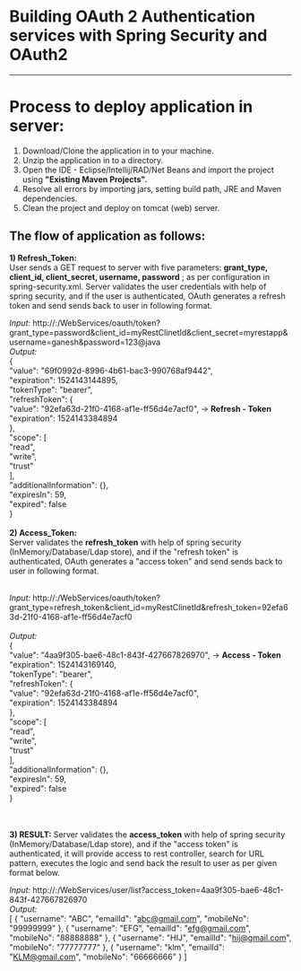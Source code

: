# Building OAuth 2 Authentication services with Spring Security and OAuth2 
---------------------------------------------------------------------------

Process to deploy application in server:
==================================================

1. Download/Clone the application in to your machine.
2. Unzip the application in to a directory.
3. Open the IDE - Eclipse/Intellij/RAD/Net Beans and import the project using <b>"Existing Maven Projects".</b> 
4. Resolve all errors by importing jars, setting build path, JRE and Maven dependencies. 
5. Clean the project and deploy on tomcat (web) server. 


The flow of application as follows:
-----------------------------------
<b>1) Refresh_Token:</b><br/>
	User sends a GET request to server with five parameters: <b>grant_type, client_id, client_secret, username, password</b> ; as per configuration in spring-security.xml. Server validates the user credentials with help of spring security, and if the user is authenticated, OAuth generates a refresh token and send sends back to user in following format.<br/>

<i>Input:</i> http://<hostname>:<port>/WebServices/oauth/token?grant_type=password&client_id=myRestClinetId&client_secret=myrestapp&username=ganesh&password=123@java
<br/><i>Output:</i><br/>
{<br/>
	"value": "69f0992d-8996-4b61-bac3-990768af9442",		<br/>
	"expiration": 1524143144895,<br/>
	"tokenType": "bearer",<br/>
	"refreshToken": {<br/>
		"value": "92efa63d-21f0-4168-af1e-ff56d4e7acf0",	-> <b> Refresh - Token </b><br/>
		"expiration": 1524143384894<br/>
	},<br/>
	"scope": [<br/>
		"read",<br/>
		"write",<br/>
		"trust"<br/>
	],<br/>
	"additionalInformation": {},<br/>
	"expiresIn": 59,<br/>
	"expired": false<br/>
}<br/>
<br/>
<b>2) Access_Token:</b><br/>
	Server validates the <b>refresh_token</b> with help of spring security (InMemory/Database/Ldap store), and if the "refresh token" is authenticated, OAuth generates a "access token" and send sends back to user in following format.<br/><br/>
	
<i>Input:</i> http://<hostname>:<port>/WebServices/oauth/token?grant_type=refresh_token&client_id=myRestClinetId&refresh_token=92efa63d-21f0-4168-af1e-ff56d4e7acf0<br/>
<br/><i>Output:</i><br/>
{<br/>
	"value": "4aa9f305-bae6-48c1-843f-427667826970",		-> <b> Access - Token </b><br/>
	"expiration": 1524143169140,<br/>
	"tokenType": "bearer",<br/>
	"refreshToken": {<br/>
		"value": "92efa63d-21f0-4168-af1e-ff56d4e7acf0",<br/>
		"expiration": 1524143384894<br/>
	},<br/>
	"scope": [<br/>
		"read",<br/>
		"write",<br/>
		"trust"<br/>
	],<br/>
	"additionalInformation": {},<br/>
	"expiresIn": 59,<br/>
	"expired": false<br/>
}<br/>
<br/>

<br/>
<b>3) RESULT:</b>
	Server validates the <b>access_token</b> with help of spring security (InMemory/Database/Ldap store), and if the "access token" is authenticated, it will provide access to rest controller, search for URL pattern, executes the logic and send back the result to user as per given format below.<br/>
	
<i>Input:</i> http://<hostname>:<port>/WebServices/user/list?access_token=4aa9f305-bae6-48c1-843f-427667826970
<br/><i>Output:</i><br/>
[
	{
		"username": "ABC",
		"emailId": "abc@gmail.com",
		"mobileNo": "99999999"
	},
	{
		"username": "EFG",
		"emailId": "efg@gmail.com",
		"mobileNo": "88888888"
	},
	{
		"username": "HIJ",
		"emailId": "hij@gmail.com",
		"mobileNo": "77777777"
	},
	{
		"username": "klm",
		"emailId": "KLM@gmail.com",
		"mobileNo": "66666666"
	}
]
